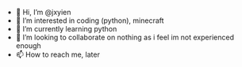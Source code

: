 - 👋 Hi, I’m @jxyien
- 👀 I’m interested in coding (python), minecraft
- 🌱 I’m currently learning python
- 💞️ I’m looking to collaborate on nothing as i feel im not experienced enough
- 📫 How to reach me, later

<!---
jxyien/jxyien is a ✨ special ✨ repository because its `README.md` (this file) appears on your GitHub profile.
You can click the Preview link to take a look at your changes.
--->
